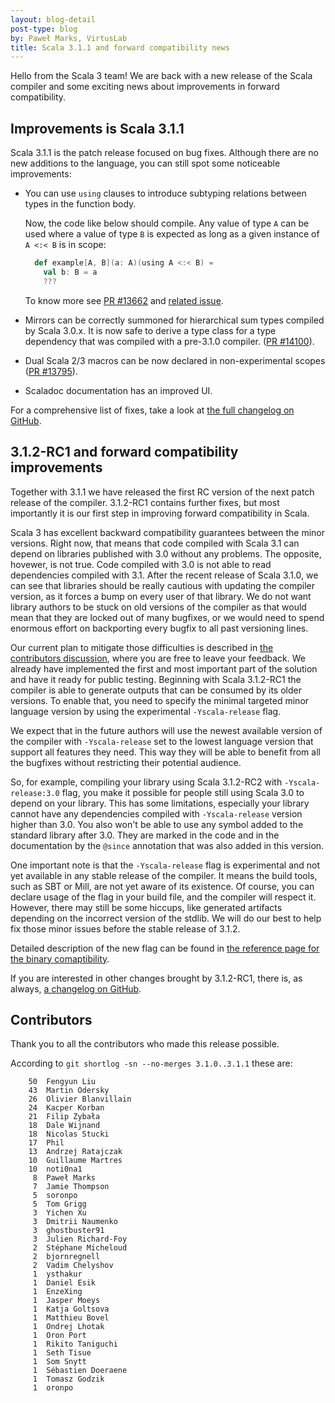 ```yaml
---
layout: blog-detail
post-type: blog
by: Paweł Marks, VirtusLab
title: Scala 3.1.1 and forward compatibility news
---
```


Hello from the Scala 3 team! We are back with a new release of the Scala compiler and some exciting news about improvements in forward compatibility.

## Improvements is Scala 3.1.1

Scala 3.1.1 is the patch release focused on bug fixes. Although there are no new additions to the language, you can still spot some noticeable improvements:

- You can use `using` clauses to introduce subtyping relations between types in the function body.

  Now, the code like below should compile. Any value of type `A` can be used where a value of type `B` is expected as long as a given instance of `A <:< B` is in scope:

  ```scala
    def example[A, B](a: A)(using A <:< B) =
      val b: B = a
      ???
  ```

  To know more see [PR #13662](https://github.com/lampepfl/dotty/pull/13662) and [related issue](https://github.com/lampepfl/dotty/issues/12955).
- Mirrors can be correctly summoned for hierarchical sum types compiled by Scala 3.0.x. It is now safe to derive a type class for a type dependency that was compiled with a pre-3.1.0 compiler. ([PR #14100](https://github.com/lampepfl/dotty/pull/14100)).
- Dual Scala 2/3 macros can be now declared in non-experimental scopes ([PR #13795](https://github.com/lampepfl/dotty/pull/13795)).
- Scaladoc documentation has an improved UI.

For a comprehensive list of fixes, take a look at [the full changelog on GitHub](https://github.com/lampepfl/dotty/releases/tag/3.1.1).

## 3.1.2-RC1 and forward compatibility improvements

Together with 3.1.1 we have released the first RC version of the next patch release of the compiler. 3.1.2-RC1 contains further fixes, but most importantly it is our first step in improving forward compatibility in Scala.

Scala 3 has excellent backward compatibility guarantees between the minor versions. Right now, that means that code compiled with Scala 3.1 can depend on libraries published with 3.0 without any problems. The opposite, hovewer, is not true. Code compiled with 3.0 is not able to read dependencies compiled with 3.1. After the recent release of Scala 3.1.0, we can see that libraries should be really cautious with updating the compiler version, as it forces a bump on every user of that library. We do not want library authors to be stuck on old versions of the compiler as that would mean that they are locked out of many bugfixes, or we would need to spend enormous effort on backporting every bugfix to all past versioning lines.

Our current plan to mitigate those difficulties is described in [the contributors discussion](https://contributors.scala-lang.org/t/improving-scala-3-forward-compatibility/5298), where you are free to leave your feedback. We already have implemented the first and most important part of the solution and have it ready for public testing. Beginning with Scala 3.1.2-RC1 the compiler is able to generate outputs that can be consumed by its older versions. To enable that, you need to specify the minimal targeted minor language version by using the experimental `-Yscala-release` flag.

We expect that in the future authors will use the newest available version of the compiler with `-Yscala-release` set to the lowest language version that support all features they need. This way they will be able to benefit from all the bugfixes without restricting their potential audience.

So, for example, compiling your library using Scala 3.1.2-RC2 with `-Yscala-release:3.0` flag, you make it possible for people still using Scala 3.0 to depend on your library. This has some limitations, especially your library cannot have any dependencies compiled with `-Yscala-release` version higher than 3.0. You also won't be able to use any symbol added to the standard library after 3.0. They are marked in the code and in the documentation by the `@since` annotation that was also added in this version.

One important note is that the `-Yscala-release` flag is experimental and not yet available in any stable release of the compiler. It means the build tools, such as SBT or Mill, are not yet aware of its existence. Of course, you can declare usage of the flag in your build file, and the compiler will respect it. However, there may still be some hiccups, like generated artifacts depending on the incorrect version of the stdlib. We will do our best to help fix those minor issues before the stable release of 3.1.2.

Detailed description of the new flag can be found in [the reference page for the binary comaptibility](https://docs.scala-lang.org/scala3/reference/language-versions/binary-compatibility.html).

If you are interested in other changes brought by 3.1.2-RC1, there is, as always, [a changelog on GitHub](https://github.com/lampepfl/dotty/releases/tag/3.1.2-RC1).

## Contributors

Thank you to all the contributors who made this release possible.

According to `git shortlog -sn --no-merges 3.1.0..3.1.1` these are:

```
    50  Fengyun Liu
    43  Martin Odersky
    26  Olivier Blanvillain
    24  Kacper Korban
    21  Filip Zybała
    18  Dale Wijnand
    18  Nicolas Stucki
    17  Phil
    13  Andrzej Ratajczak
    10  Guillaume Martres
    10  noti0na1
     8  Paweł Marks
     7  Jamie Thompson
     5  soronpo
     5  Tom Grigg
     3  Yichen Xu
     3  Dmitrii Naumenko
     3  ghostbuster91
     3  Julien Richard-Foy
     2  Stéphane Micheloud
     2  bjornregnell
     2  Vadim Chelyshov
     1  ysthakur
     1  Daniel Esik
     1  EnzeXing
     1  Jasper Moeys
     1  Katja Goltsova
     1  Matthieu Bovel
     1  Ondrej Lhotak
     1  Oron Port
     1  Rikito Taniguchi
     1  Seth Tisue
     1  Som Snytt
     1  Sébastien Doeraene
     1  Tomasz Godzik
     1  oronpo
```
